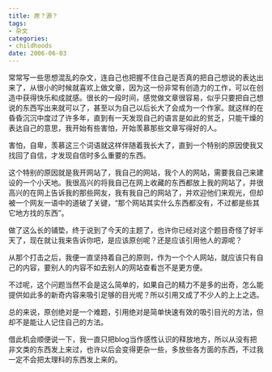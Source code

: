 ```yaml
---
title: 原？源？
tags:
- 杂文
categories:
- childhoods
date: 2006-06-03
---
```


常常写一些思想混乱的杂文，连自己也把握不住自己是否真的把自己想说的表达出来了，从很小的时候就喜欢上做文章，因为这一份非常有创造力的工作，可以在创造中获得快乐和成就感。很长的一段时间，感觉做文章很容易，似乎只要把自己想说的东西写出来就可以了，甚至以为自己以后长大了会成为一个作家。就这样的在昏昏沉沉中度过了许多年，直到有一天发现自己的语言是如此的贫乏，只能干燥的表达自己的意思，我开始有些害怕，开始羡慕那些文章写得好的人。

害怕，自卑，羡慕这三个词语就这样伴随着我长大了，直到一个特别的原因使我又找回了自信，才发现自信时多么重要的东西。

这个特别的原因就是我开网站了，我自己的网站，我个人的网站，需要我自己来建设的一个小天地。我很高兴的将我自己在网上收藏的东西都放上我的网站了，并很高兴的在网上告诉我的那些网友，我有我自己的网站了，并欢迎他们来观光，但却被一个网友一语中的道破了关键，“那个网站其实什么东西都没有，不过都是些其它地方找的东西”。

做了这么长的铺垫，终于说到了今天的主题了，也许你已经对这个题目奇怪了好半天了，现在就让我来告诉你吧，是应该原创呢？还是应该引用他人的源呢？

从那个打击之后，我便一直坚持着自己的原则，作为一个个人网站，就应该只有自己的内容，要别人的内容不如去别人的网站查看岂不是更方便。

不过呢，这个问题当然不会是这么简单的，如果自己的精力不是多的出奇，怎么能提供如此多的新奇内容来吸引足够的目光呢？所以引用又成了不少人的上上之选。

总的来说，原创绝对是一个难题，引用绝对是简单快速有效的吸引目光的方法，但却不是能让人记住自己的方法。

借此机会顺便说一下，我一直只把blog当作感性认识的释放地方，所以从没有把非文类的东西发上来过，也许以后会变得更杂一些，多放些各方面的东西，不过我一定不会把太理科的东西发上来的。

